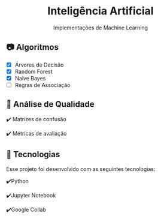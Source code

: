 <h1 align="center">Inteligência Artificial</h1>

<p align="center">Implementações de Machine Learning</p>

## :camera: Algoritmos

- [x] Árvores de Decisão
- [x] Random Forest
- [x] Naive Bayes 
- [ ] Regras de Associação

## :ship: Análise de Qualidade

✔️ Matrizes de confusão

✔️ Métricas de avaliação

## :rocket: Tecnologias
Esse projeto foi desenvolvido com as seguintes tecnologias:

✔️Python

✔️Jupyter Notebook

✔️Google Collab
